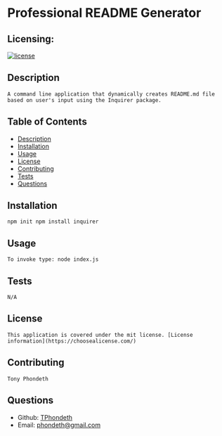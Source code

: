 
  # Professional README Generator

  ## Licensing:
  [![license](https://img.shields.io/badge/license-mit-brightgreen)](https://shields.io)

  ## Description
    A command line application that dynamically creates README.md file based on user's input using the Inquirer package.

  ## Table of Contents
  - [Description](#description)
  - [Installation](#installation)
  - [Usage](#usage)
  - [License](#license)
  - [Contributing](#contributing)
  - [Tests](#tests)
  - [Questions](#questions)

  ## Installation
    npm init npm install inquirer

  ## Usage 
    To invoke type: node index.js

  ## Tests
    N/A

  ## License
    This application is covered under the mit license. [License information](https://choosealicense.com/)

  ## Contributing
    Tony Phondeth

  ## Questions
  - Github: [TPhondeth](https://github.com/TPhondeth)
  - Email: phondeth@gmail.com
